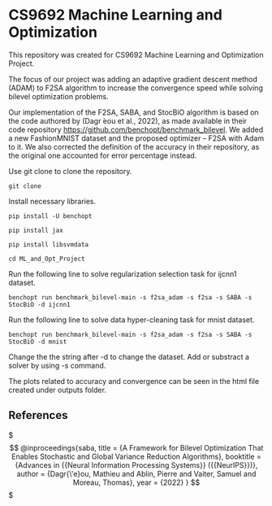 # CS9692 Machine Learning and Optimization

This repository was created for CS9692 Machine Learning and Optimization Project. 

The focus of our project was adding an adaptive gradient descent method (ADAM) to F2SA algorithm to increase the convergence speed while solving bilevel optimization problems.

Our implementation of the F2SA, SABA, and StocBiO algorithm is based on the code authored by (Dagr ́eou et al., 2022), as made available in their code repository https://github.com/benchopt/benchmark_bilevel. We added a new FashionMNIST dataset and the proposed optimizer – F2SA with Adam to it. We also corrected the definition of the accuracy in their repository, as the original one accounted for error percentage instead.

Use git clone to clone the repository.
```
git clone
```

Install necessary libraries.
```
pip install -U benchopt

pip install jax

pip install libsvmdata
```

```
cd ML_and_Opt_Project
```

Run the following line to solve regularization selection task for ijcnn1 dataset.
```
benchopt run benchmark_bilevel-main -s f2sa_adam -s f2sa -s SABA -s StocBiO -d ijcnn1
```

Run the following line to solve data hyper-cleaning task for mnist dataset.
```
benchopt run benchmark_bilevel-main -s f2sa_adam -s f2sa -s SABA -s StocBiO -d mnist
```

Change the the string after -d to change the dataset. Add or substract a solver by using -s command.

The plots related to accuracy and convergence can be seen in the html file created under outputs folder.



References 
----------
$$$
@inproceedings{saba,
      title = {A Framework for Bilevel Optimization That Enables Stochastic and Global Variance Reduction Algorithms},
      booktitle = {Advances in {{Neural Information Processing Systems}} ({{NeurIPS}})},
      author = {Dagr{\'e}ou, Mathieu and Ablin, Pierre and Vaiter, Samuel and Moreau, Thomas},
      year = {2022}
   }
$$$
